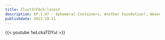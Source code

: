 ```yaml
---
title: Clust3rF8ck:latest 
description: EP.1.07 - Ephemeral Containers, Another Foundation?, Weave GitOps Live! 
publishdate: 2021-10-21
---
```

{{< youtube 1wLckaTDYuI >}}
